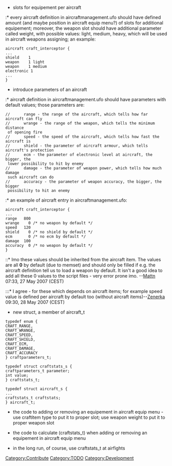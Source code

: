 - slots for equipement per aircraft

:\* every aircraft definition in aircraftmanagement.ufo should have
defined amount (and maybe position in aircraft equip menu?) of slots for
additional equipement; moreover, the weapon slot should have additional
parameter called weight, with possible values: light, medium, heavy,
which will be used in aircraft weapons assigning; an example:

    aircraft craft_interceptor {
    ...
    shield    1
    weapon    1 light
    weapon    1 medium
    electronic 1
    ...
    }

- introduce parameters of an aircraft

:\* aircraft definition in aircraftmanagement.ufo should have parameters
with default values; those parameters are:

    //      range - the range of the aircraft, which tells how far aircraft can fly
    //      wrange - the range of the weapon, which tells the minimum distance
     of opening fire
    //      speed - the speed of the aircraft, which tells how fast the aircraft is
    //      shield - the parameter of aircraft armour, which tells aircraft's protection
    //      ecm - the parameter of electronic level at aircraft, the bigger, the
     lower possibility to hit by enemy
    //      damage - the parameter of weapon power, which tells how much damage
     such aircraft can do
    //      accuracy - the parameter of weapon accuracy, the bigger, the bigger
     possibility to hit an enemy

:\* an example of aircraft entry in aircraftmanagement.ufo:

    aircraft craft_interceptor {
    ...
    range   800
    wrange    0 /* no weapon by default */
    speed   120
    shield    0 /* no shield by default */
    ecm       0 /* no ecm by default */
    damage  100
    accuracy  0 /* no weapon by default */
    }

::\* Imo these values should be inherited from the aircraft item. The
values are all **0** by default (due to memset) and should only be
filled if e.g. the aircraft definition tell us to load a weapon by
default. It isn't a good idea to add all these 0 values to the script
files - very error prone imo. --[Mattn](User:Mattn "wikilink") 07:33, 27
May 2007 (CEST)

:::\* I agree - for these which depends on aircraft items; for example
speed value is defined per aircraft by default too (without aircraft
items)--[Zenerka](User:Zenerka "wikilink") 09:30, 28 May 2007 (CEST)

- new struct, a member of aircraft_t

<!-- -->

    typedef enum {
    CRAFT_RANGE,
    CRAFT_WRANGE,
    CRAFT_SPEED,
    CRAFT_SHIELD,
    CRAFT_ECM,
    CRAFT_DAMAGE,
    CRAFT_ACCURACY
    } craftparameters_t;

    typedef struct craftstats_s {
    craftparameters_t parameter;
    int value;
    } craftstats_t;

    typedef struct aircraft_s {
    ...
    craftstats_t craftstats;
    } aircraft_t;

- the code to adding or removing an equipement in aircraft equip menu -
  use craftitem type to put it to proper slot; use weapon weight to put
  it to proper weapon slot

- the code to calculate (craftstats_t) when adding or removing an
  equipement in aircraft equip menu

- in the long run, of course, use craftstats_t at airfights

[Category:Contribute](Category:Contribute "wikilink")
[Category:TODO](Category:TODO "wikilink")
[Category:Development](Category:Development "wikilink")